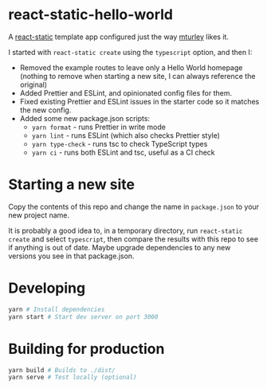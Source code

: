 # react-static-hello-world

A [react-static](https://github.com/react-static/react-static) template app configured just the way [mturley](https://github.com/mturley) likes it.

I started with `react-static create` using the `typescript` option, and then I:

- Removed the example routes to leave only a Hello World homepage (nothing to remove when starting a new site, I can always reference the original)
- Added Prettier and ESLint, and opinionated config files for them.
- Fixed existing Prettier and ESLint issues in the starter code so it matches the new config.
- Added some new package.json scripts:
  - `yarn format` - runs Prettier in write mode
  - `yarn lint` - runs ESLint (which also checks Prettier style)
  - `yarn type-check` - runs tsc to check TypeScript types
  - `yarn ci` - runs both ESLint and tsc, useful as a CI check

# Starting a new site

Copy the contents of this repo and change the name in `package.json` to your new project name.

It is probably a good idea to, in a temporary directory, run `react-static create` and select `typescript`, then compare the results with this repo to see if anything is out of date. Maybe upgrade dependencies to any new versions you see in that package.json.

# Developing

```sh
yarn # Install dependencies
yarn start # Start dev server on port 3000
```

# Building for production

```sh
yarn build # Builds to ./dist/
yarn serve # Test locally (optional)
```
